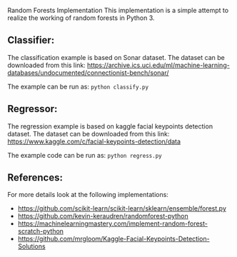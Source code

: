 Random Forests Implementation
This implementation is a simple attempt to realize the working of random forests in Python 3.

## Classifier:
The classification example is based on Sonar dataset.
The dataset can be downloaded from this link: 
https://archive.ics.uci.edu/ml/machine-learning-databases/undocumented/connectionist-bench/sonar/

The example can be run as:
``python classify.py``
 
## Regressor:
The regression example is based on kaggle facial keypoints detection dataset.
The dataset can be downloaded from this link: 
https://www.kaggle.com/c/facial-keypoints-detection/data

The example code can be run as:
``python regress.py``

## References:
For more details look at the following implementations:
- https://github.com/scikit-learn/scikit-learn/sklearn/ensemble/forest.py
- https://github.com/kevin-keraudren/randomforest-python
- https://machinelearningmastery.com/implement-random-forest-scratch-python
- https://github.com/mrgloom/Kaggle-Facial-Keypoints-Detection-Solutions


